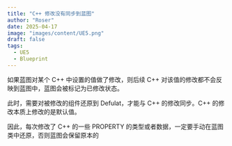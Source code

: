 ```yaml
---
title: "C++ 修改没有同步到蓝图"
author: "Roser"
date: 2025-04-17
image: "images/content/UE5.png"
draft: false
tags:
  - UE5
  - Blueprint
---
```

如果蓝图对某个 C++ 中设置的值做了修改，则后续 C++ 对该值的修改都不会反映到蓝图中，蓝图会被标记为已修改状态。

此时，需要对被修改的组件还原到 Defulat，才能与 C++ 的修改同步。C++ 的修改本质上修改的是默认值。

因此，每次修改了 C++ 的一些 PROPERTY 的类型或者数据，一定要手动在蓝图类中还原，否则蓝图会保留原本的